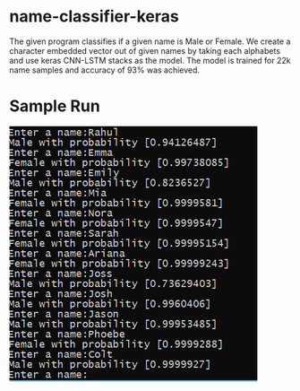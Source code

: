# name-classifier-keras

The given program classifies if a given name is Male or Female. We create a character embedded vector out of given names by taking each alphabets and use keras CNN-LSTM stacks as the model. The model is trained for 22k name samples and accuracy of 93% was achieved.

# Sample Run
![Sample](https://raw.githubusercontent.com/rahuldshetty/name-classifier-keras/master/Capture.PNG)
